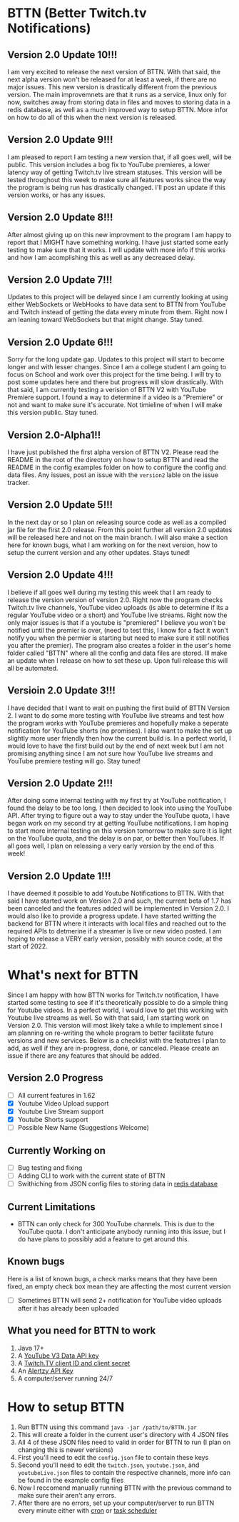 # BTTN (Better Twitch.tv Notifications)

## Version 2.0 Update 10!!!
I am very excited to release the next version of BTTN. With that said, the next alpha version won't be released for at least a week, if there are no major issues. This new version is drastically different from the previous version. The main improvemnets are that it runs as a service, linux only for now, switches away from storing data in files and moves to storing data in a redis database, as well as a much improved way to setup BTTN. More infor on how to do all of this when the next version is released.

## Version 2.0 Update 9!!!
I am pleased to report I am testing a new version that, if all goes well, will be public. This version includes a bog fix to YouTube premieres, a lower latency way of getting Twitch.tv live stream statuses. This version will be tested throughout this week to make sure all features works since the way the program is being run has drastically changed. I'll post an update if this version works, or has any issues.

## Version 2.0 Update 8!!!
After almost giving up on this new improvment to the program I am happy to report that I MIGHT have something working. I have just started some early testing to make sure that it works. I will update with more info if this works and how I am acomplishing this as well as any decreased delay.

## Version 2.0 Update 7!!!
Updates to this project will be delayed since I am currently looking at using either WebSockets or WebHooks to have data sent to BTTN from YouTube and Twitch instead of getting the data every minute from them. Right now I am leaning toward WebSockets but that might change. Stay tuned.

## Version 2.0 Update 6!!!
Sorry for the long update gap. Updates to this project will start to become longer and with lesser changes. Since I am a college student I am going to focus on School and work over this project for the time being. I will try to post some updates here and there but progress will slow drastically. With that said, I am currently testing a verision of BTTN V2 with YouTube Premiere support. I found a way to determine if a video is a "Premiere" or not and want to make sure it's accurate. Not timieline of when I will make this version public. Stay tuned.

## Version 2.0-Alpha1!!
I have just published the first alpha version of BTTN V2. Please read the README in the root of the directory on how to setup BTTN and read the README in the config examples folder on how to configure the config and data files. Any issues, post an issue with the `version2` lable on the issue tracker.

## Version 2.0 Update 5!!!
In the next day or so I plan on releasing source code as well as a compiled jar file for the first 2.0 release. From this point further all version 2.0 updates will be released here and not on the main branch. I will also make a section here for known bugs, what I am working on for the next version, how to setup the current version and any other updates. Stays tuned!

## Version 2.0 Update 4!!!
I believe if all goes well during my testing this week that I am ready to release the version version of version 2.0. Right now the program checks Twitch.tv live channels, YouTube video uploads (is able to determine if its a regular YouTube video or a short) and YouTube live streams. Right now the only major issues is that if a youtube is "premiered" I believe you won't be notified until the premier is over, (need to test this, I know for a fact it won't notify you when the permier is starting but need to make sure it still notifies you after the premier). The program also creates a folder in the user's home folder called "BTTN" where all the config and data files are stored. Ill make an update when I release on how to set these up. Upon full release this will all be automated.

## Versioin 2.0 Update 3!!!
I have decided that I want to wait on pushing the first build of BTTN Version 2. I want to do some more testing with YouTube live streams and test how the program works with YouTube premieres and hopefully make a seperate notification for YouTube shorts (no promises). I also want to make the set up slightly more user friendly then how the current build is. In a perfect world, I would love to have the first build out by the end of next week but I am not promising anything since I am not sure how YouTube live streams and YouTube premiere testing will go. Stay tuned!

## Version 2.0 Update 2!!!
After doing some internal testing with my first try at YouTube notification, I found the delay to be too long. I then decided to look into using the YouTube API. After trying to figure out a way to stay under the YouTube quota, I have began work on my second try at getting YouTube notifications. I am hoping to start more internal testing on this version tomorrow to make sure it is light on the YouTube quota, and the delay is on par, or better then YouTubes. If all goes well, I plan on releasing a very early version by the end of this week!

## Version 2.0 Update 1!!!
I have deemed it possible to add Youtube Notifications to BTTN. With that said I have started work on Version 2.0 and such, the current beta of 1.7 has been canceled and the features added will be implemented in Version 2.0. I would also like to provide a progress update. I have started writting the backend for BTTN where it interacts with local files and reached out to the required APIs to detmerine if a streamer is live or new video posted. I am hoping to release a VERY early version, possibly with source code, at the start of 2022.

# What's next for BTTN
Since I am happy with how BTTN works for Twitch.tv notification, I have started some testing to see if it's theoretically possible to do a simple thing for Youtube videos. In a perfect world, I would love to get this working with Youtube live streams as well. So with that said, I am starting work on Version 2.0. This version will most likely take a while to implement since I am planning on re-writing the whole program to better facilitate future versions and new services. Below is a checklist with the featutres I plan to add, as well if they are in-progress, done, or canceled. Please create an issue if there are any features that should be added.

## Version 2.0 Progress
  - [ ] All current features in 1.62
  - [X] Youtube Video Upload support
  - [X] Youtube Live Stream support
  - [X] Youtube Shorts support
  - [ ] Possible New Name (Suggestions Welcome)

## Currently Working on
  - [ ] Bug testing and fixing
  - [ ] Adding CLI to work with the current state of BTTN
  - [ ] Swithiching from JSON config files to storing data in [redis database](https://en.wikipedia.org/wiki/Redis)

## Current Limitations
 - BTTN can only check for 300 YouTube channels. This is due to the YouTube quota. I don't anticipate anybody running into this issue, but I do have plans to possibly add a feature to get around this.

## Known bugs
Here is a list of known bugs, a check marks means that they have been fixed, an empty check box mean they are affecting the most current version
  - [ ] Sometimes BTTN will send 2+ notification for YouTube video uploads after it has already been uploaded

## What you need for BTTN to work
 1. Java 17+
 2. A [YouTube V3 Data API key](https://developers.google.com/youtube/v3/getting-started)
 3. A [Twitch.TV client ID and client secret](https://dev.twitch.tv/docs/v5)
 4. An [Alertzy API Key](https://alertzy.app)
 5. A computer/server running 24/7

# How to setup BTTN
 1. Run BTTN using this command `java -jar /path/to/BTTN.jar`
 2. This will create a folder in the current user's directory with 4 JSON files
 3. All 4 of these JSON files need to valid in order for BTTN to run (I plan on changing this is newer versions)
 4. First you'll need to edit the `config.json` file to contain these keys
 5. Second you'll need to edit the `twitch.json`, `youtube.json`, and `youtubeLive.json` files to contain the respective channels, more info can be found in the example config files
 6. Now I reccomend manually running BTTN with the previous command to make sure their aren't any errors.
 7. After there are no errors, set up your computer/server to run BTTN every minute either with [cron](https://mkyong.com/java/java-cron-job-to-run-a-jar-file/) or [task scheduler](https://treehozz.com/how-do-i-run-a-java-program-in-task-scheduler)
